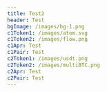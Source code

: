 ```yaml
---
title: Test2
header: Test
bgImage: /images/bg-1.png
c1Token1: /images/atom.svg
c1Token2: /images/flow.png
c1Apr: Test
c1Pair: Test
c2Token1: /images/usdt.png
c2Token2: /images/multiBTC.png
c2Apr: Test
c2Pair: Test
---
```


#

